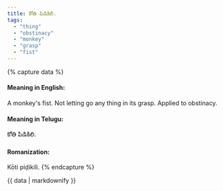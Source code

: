 ```yaml
---
title: కోతి పిడికిలి.
tags:
  - "thing"
  - "obstinacy"
  - "monkey"
  - "grasp"
  - "fist"
---
```


{% capture data %}
#### Meaning in English:
A monkey's fist.
Not letting go any thing in its grasp.
Applied to obstinacy.

#### Meaning in Telugu:
కోతి పిడికిలి.

#### Romanization:
Kōti piḍikili.
{% endcapture %}

{{ data | markdownify }}

